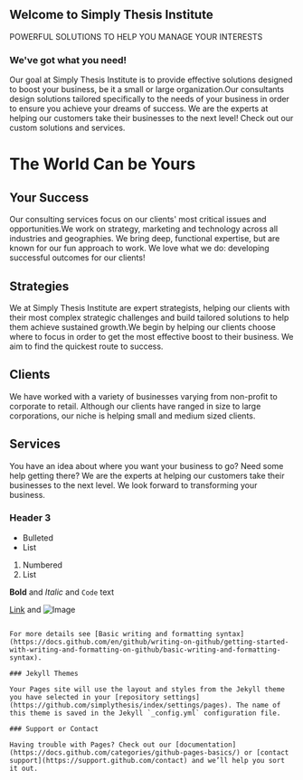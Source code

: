 ## Welcome to Simply Thesis Institute

POWERFUL SOLUTIONS TO HELP YOU MANAGE YOUR INTERESTS


### We've got what you need!

Our goal at Simply Thesis Institute is to provide effective solutions designed to boost your business, be it a small or large organization.​Our consultants design solutions tailored specifically to the needs of your business in order to ensure you achieve your dreams of success. We are the experts at helping our customers take their businesses to the next level! ​Check out our custom solutions and services.

# The World Can be Yours
## Your Success
Our consulting services focus on our clients' most critical issues and opportunities.​We work on strategy, marketing and technology across all industries and geographies. We bring deep, functional expertise, but are known for our fun approach to work. We love what we do: developing successful outcomes for our clients!
## Strategies
We at Simply Thesis Institute are expert strategists, helping our clients with their most complex strategic challenges and build tailored solutions to help them achieve sustained growth.​We begin by helping our clients choose where to focus in order to get the most effective boost to their business. We aim to find the quickest route to success.
## Clients
We have worked with a variety of businesses varying from non-profit to corporate to retail. Although our clients have ranged in size to large corporations, our niche is helping small and medium sized clients.
## Services
You have an idea about where you want your business to go? Need some help getting there? We are the experts at helping our customers take their businesses to the next level. We look forward to transforming your business.

### Header 3

- Bulleted
- List

1. Numbered
2. List

**Bold** and _Italic_ and `Code` text

[Link](url) and ![Image](src)
```

For more details see [Basic writing and formatting syntax](https://docs.github.com/en/github/writing-on-github/getting-started-with-writing-and-formatting-on-github/basic-writing-and-formatting-syntax).

### Jekyll Themes

Your Pages site will use the layout and styles from the Jekyll theme you have selected in your [repository settings](https://github.com/simplythesis/index/settings/pages). The name of this theme is saved in the Jekyll `_config.yml` configuration file.

### Support or Contact

Having trouble with Pages? Check out our [documentation](https://docs.github.com/categories/github-pages-basics/) or [contact support](https://support.github.com/contact) and we’ll help you sort it out.
